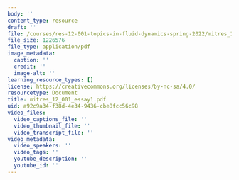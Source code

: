 ```yaml
---
body: ''
content_type: resource
draft: ''
file: /courses/res-12-001-topics-in-fluid-dynamics-spring-2022/mitres_12_001_essay12.pdf
file_size: 1226576
file_type: application/pdf
image_metadata:
  caption: ''
  credit: ''
  image-alt: ''
learning_resource_types: []
license: https://creativecommons.org/licenses/by-nc-sa/4.0/
resourcetype: Document
title: mitres_12_001_essay1.pdf
uid: a92c9a34-f38d-4e34-9436-cbe8fcc56c98
video_files:
  video_captions_file: ''
  video_thumbnail_file: ''
  video_transcript_file: ''
video_metadata:
  video_speakers: ''
  video_tags: ''
  youtube_description: ''
  youtube_id: ''
---
```

